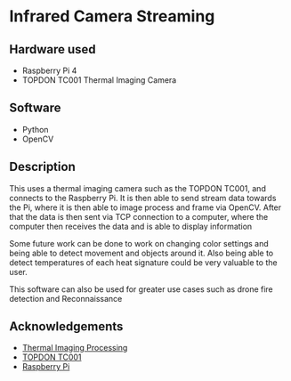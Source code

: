 
# Infrared Camera Streaming

## Hardware used

- Raspberry Pi 4
- TOPDON TC001 Thermal Imaging Camera

## Software
- Python
- OpenCV

## Description

This uses a thermal imaging camera such as the TOPDON TC001, and connects to the Raspberry Pi. It is then able to send stream data towards the Pi, where it is then able to image process and frame via OpenCV. After that the data is then sent via TCP connection to a computer, where the computer then receives the data and is able to display information

Some future work can be done to work on changing color settings and being able to detect movement and objects around it. Also being able to detect temperatures of each heat signature could be very valuable to the user. 

This software can also be used for greater use cases such as drone fire detection and Reconnaissance
## 


## Acknowledgements

 - [Thermal Imaging Processing](https://github.com/leswright1977/PyThermalCamera)
 - [TOPDON TC001](https://www.topdon.com/products/tc001)
 - [Raspberry Pi](https://www.raspberrypi.com/products/raspberry-pi-4-model-b/)

